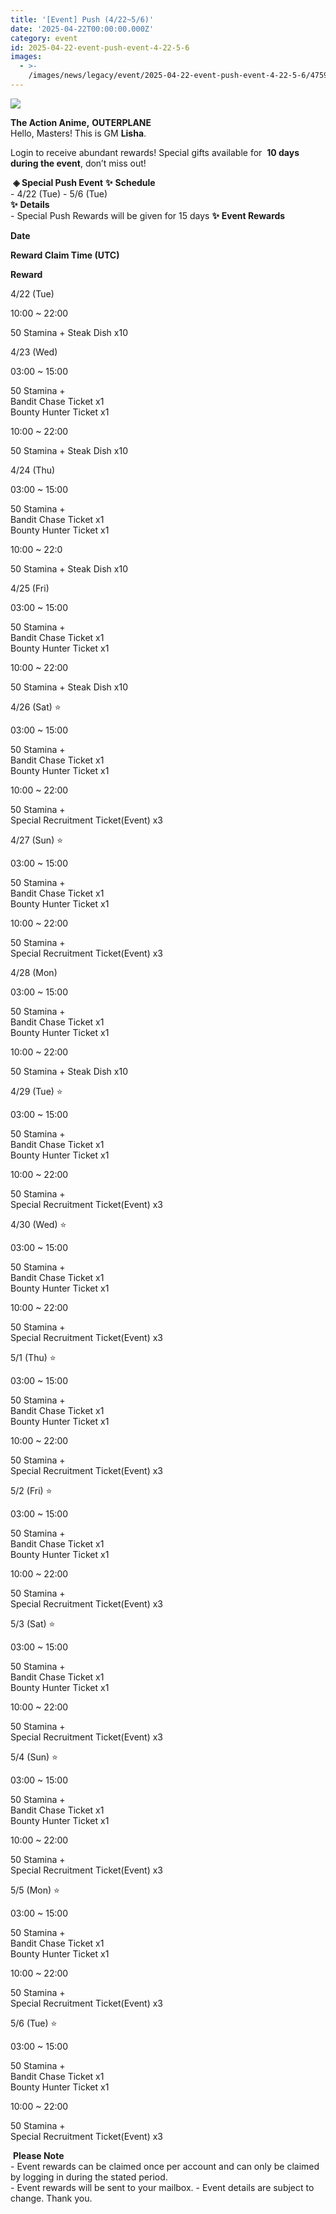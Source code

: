 ```yaml
---
title: '[Event] Push (4/22~5/6)'
date: '2025-04-22T00:00:00.000Z'
category: event
id: 2025-04-22-event-push-event-4-22-5-6
images:
  - >-
    /images/news/legacy/event/2025-04-22-event-push-event-4-22-5-6/4759c200b4a94ca4a56a76260f0d31bb.webp
---
```


![](/images/news/legacy/event/2025-04-22-event-push-event-4-22-5-6/4759c200b4a94ca4a56a76260f0d31bb.webp)  
  

**The Action Anime,** **OUTERPLANE**          
Hello, Masters! This is GM **Lisha**.  
  
Login to receive abundant rewards! Special gifts available for  **10 days during the event**, don’t miss out!  
  
 **◈ Special Push Event** **✨** **Schedule**      
\- 4/22 (Tue) - 5/6 (Tue)  
**✨** **Details**     
\- Special Push Rewards will be given for 15 days **✨** **Event Rewards** 

**Date**

**Reward Claim Time (UTC)**

**Reward**

4/22 (Tue)

10:00 ~ 22:00  

50 Stamina + Steak Dish x10  

4/23 (Wed)

03:00 ~ 15:00  

50 Stamina +  
Bandit Chase Ticket x1  
Bounty Hunter Ticket x1

10:00 ~ 22:00

50 Stamina + Steak Dish x10  

4/24 (Thu) 

03:00 ~ 15:00

50 Stamina +  
Bandit Chase Ticket x1  
Bounty Hunter Ticket x1

10:00 ~ 22:0

50 Stamina + Steak Dish x10  

4/25 (Fri)

03:00 ~ 15:00

50 Stamina +  
Bandit Chase Ticket x1  
Bounty Hunter Ticket x1

10:00 ~ 22:00

50 Stamina + Steak Dish x10  

4/26 (Sat) ⭐

03:00 ~ 15:00

50 Stamina +  
Bandit Chase Ticket x1  
Bounty Hunter Ticket x1

10:00 ~ 22:00

50 Stamina +  
Special Recruitment Ticket(Event) x3  

4/27 (Sun) ⭐

03:00 ~ 15:00

50 Stamina +  
Bandit Chase Ticket x1  
Bounty Hunter Ticket x1

10:00 ~ 22:00

50 Stamina +   
Special Recruitment Ticket(Event) x3  

4/28 (Mon)

03:00 ~ 15:00

50 Stamina +  
Bandit Chase Ticket x1  
Bounty Hunter Ticket x1

10:00 ~ 22:00

50 Stamina + Steak Dish x10  

4/29 (Tue) ⭐

03:00 ~ 15:00

50 Stamina +  
Bandit Chase Ticket x1  
Bounty Hunter Ticket x1

10:00 ~ 22:00

50 Stamina +  
Special Recruitment Ticket(Event) x3  

4/30 (Wed) ⭐

03:00 ~ 15:00

50 Stamina +  
Bandit Chase Ticket x1  
Bounty Hunter Ticket x1

10:00 ~ 22:00

50 Stamina +  
Special Recruitment Ticket(Event) x3  

5/1 (Thu) ⭐

03:00 ~ 15:00

50 Stamina +  
Bandit Chase Ticket x1  
Bounty Hunter Ticket x1

10:00 ~ 22:00

50 Stamina +  
Special Recruitment Ticket(Event) x3  

5/2 (Fri) ⭐

03:00 ~ 15:00

50 Stamina +  
Bandit Chase Ticket x1  
Bounty Hunter Ticket x1

10:00 ~ 22:00

50 Stamina +  
Special Recruitment Ticket(Event) x3  

5/3 (Sat) ⭐

03:00 ~ 15:00

50 Stamina +  
Bandit Chase Ticket x1  
Bounty Hunter Ticket x1

10:00 ~ 22:00

50 Stamina +  
Special Recruitment Ticket(Event) x3  

5/4 (Sun) ⭐

03:00 ~ 15:00

50 Stamina +  
Bandit Chase Ticket x1  
Bounty Hunter Ticket x1

10:00 ~ 22:00

50 Stamina +  
Special Recruitment Ticket(Event) x3  

5/5 (Mon) ⭐

03:00 ~ 15:00

50 Stamina +  
Bandit Chase Ticket x1  
Bounty Hunter Ticket x1

10:00 ~ 22:00

50 Stamina +  
Special Recruitment Ticket(Event) x3

5/6 (Tue) ⭐

03:00 ~ 15:00  

50 Stamina +  
Bandit Chase Ticket x1  
Bounty Hunter Ticket x1

10:00 ~ 22:00  

50 Stamina +  
Special Recruitment Ticket(Event) x3  

 **Please Note**  
\- Event rewards can be claimed once per account and can only be claimed by logging in during the stated period.  
\- Event rewards will be sent to your mailbox. - Event details are subject to change. Thank you.
